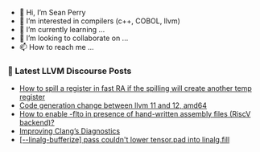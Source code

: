 - 👋 Hi, I’m Sean Perry
- 👀 I’m interested in compilers (c++, COBOL, llvm)
- 🌱 I’m currently learning ...
- 💞️ I’m looking to collaborate on ...
- 📫 How to reach me ...

<!---
s66perry/s66perry is a ✨ special ✨ repository because its `README.md` (this file) appears on your GitHub profile.
You can click the Preview link to take a look at your changes.
--->
### 📕 Latest LLVM Discourse Posts

<!-- DISCOURSE-LLVM:START -->
- [How to spill a register in fast RA if the spilling will create another temp register](https://discourse.llvm.org/t/how-to-spill-a-register-in-fast-ra-if-the-spilling-will-create-another-temp-register/62579#post_3)
- [Code generation change between llvm 11 and 12, amd64](https://discourse.llvm.org/t/code-generation-change-between-llvm-11-and-12-amd64/62573#post_2)
- [How to enable -flto in presence of hand-written assembly files &lpar;RiscV backend&rpar;?](https://discourse.llvm.org/t/how-to-enable-flto-in-presence-of-hand-written-assembly-files-riscv-backend/62464#post_4)
- [Improving Clang’s Diagnostics](https://discourse.llvm.org/t/improving-clang-s-diagnostics/62584#post_3)
- [[--linalg-bufferize] pass couldn&#39;t lower tensor.pad into linalg.fill](https://discourse.llvm.org/t/linalg-bufferize-pass-couldnt-lower-tensor-pad-into-linalg-fill/62586#post_1)
<!-- DISCOURSE-LLVM:END -->

